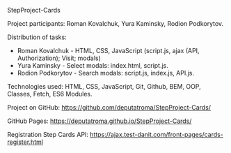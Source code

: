 StepProject-Cards

Project participants: Roman Kovalchuk, Yura Kaminsky, Rodion Podkorytov.

Distribution of tasks:

- Roman Kovalchuk - HTML, CSS, JavaScript (script.js, ajax (API, Authorization); Visit; modals)
- Yura Kaminsky - Select modals: index.html, script.js.
- Rodion Podkorytov - Search modals: script.js, index.js, API.js.

Technologies used:
HTML, CSS, JavaScript, Git, Github, BEM, OOP, Classes, Fetch, ES6 Modules.

Project on GitHub:
https://github.com/deputatroma/StepProject-Cards/

GitHub Pages:
https://deputatroma.github.io/StepProject-Cards/

Registration Step Cards API:
https://ajax.test-danit.com/front-pages/cards-register.html
